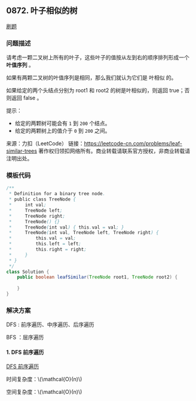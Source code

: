 <script src="https://cdn.bootcss.com/mathjax/2.7.7/MathJax.js?config=TeX-AMS-MML_HTMLorMML"></script>

## 0872. 叶子相似的树

[刷题](qu0872/solu/Solution.java)

### 问题描述

请考虑一颗二叉树上所有的叶子，这些叶子的值按从左到右的顺序排列形成一个 **叶值序列** 。

如果有两颗二叉树的叶值序列是相同，那么我们就认为它们是 叶相似 的。

如果给定的两个头结点分别为 root1 和 root2 的树是叶相似的，则返回 true；否则返回 false 。

 

提示：

* 给定的两颗树可能会有 `1` 到 `200` 个结点。
* 给定的两颗树上的值介于 `0` 到 `200` 之间。

来源：力扣（LeetCode）
链接：https://leetcode-cn.com/problems/leaf-similar-trees
著作权归领扣网络所有。商业转载请联系官方授权，非商业转载请注明出处。

### 模板代码

``` java
/**
 * Definition for a binary tree node.
 * public class TreeNode {
 *     int val;
 *     TreeNode left;
 *     TreeNode right;
 *     TreeNode() {}
 *     TreeNode(int val) { this.val = val; }
 *     TreeNode(int val, TreeNode left, TreeNode right) {
 *         this.val = val;
 *         this.left = left;
 *         this.right = right;
 *     }
 * }
 */
class Solution {
    public boolean leafSimilar(TreeNode root1, TreeNode root2) {
        
    }
}
```

### 解决方案

DFS : 前序遍历、中序遍历、后序遍历

BFS ：层序遍历

#### 1. DFS 前序遍历

[DFS 前序遍历](qu0872/solu1/Solution.java)

时间复杂度：\\(\mathcal{O}(n)\\)

空间复杂度：\\(\mathcal{O}(n)\\)
